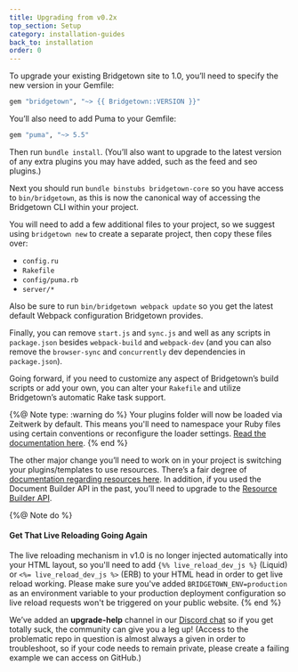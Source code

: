```yaml
---
title: Upgrading from v0.2x
top_section: Setup
category: installation-guides
back_to: installation
order: 0
---
```


To upgrade your existing Bridgetown site to 1.0, you’ll need to specify the new version in your Gemfile:

```ruby
gem "bridgetown", "~> {{ Bridgetown::VERSION }}"
```

You’ll also need to add Puma to your Gemfile:

```ruby
gem "puma", "~> 5.5"
```

Then run `bundle install`. (You’ll also want to upgrade to the latest version of any extra plugins you may have added, such as the feed and seo plugins.)

Next you should run `bundle binstubs bridgetown-core` so you have access to `bin/bridgetown`, as this is now the canonical way of accessing the Bridgetown CLI within your project.

You will need to add a few additional files to your project, so we suggest using `bridgetown new` to create a separate project, then copy these files over:

* `config.ru`
* `Rakefile`
* `config/puma.rb`
* `server/*`

Also be sure to run `bin/bridgetown webpack update` so you get the latest default Webpack configuration Bridgetown provides.

Finally, you can remove `start.js` and `sync.js` and well as any scripts in `package.json` besides `webpack-build` and `webpack-dev` (and you can also remove the `browser-sync` and `concurrently` dev dependencies in `package.json`).

Going forward, if you need to customize any aspect of Bridgetown’s build scripts or add your own, you can alter your `Rakefile` and utilize Bridgetown’s automatic Rake task support.

{%@ Note type: :warning do %}
  Your plugins folder will now be loaded via Zeitwerk by default. This means you'll need to namespace your Ruby files using certain conventions or reconfigure the loader settings. [Read the documentation here](/docs/plugins#zeitwerk-and-autoloading).
{% end %}

The other major change you’ll need to work on in your project is switching your plugins/templates to use resources. There’s a fair degree of [documentation regarding resources here](/docs/resources). In addition, if you used the Document Builder API in the past, you’ll need to upgrade to the [Resource Builder API](/docs/plugins/external-apis).

{%@ Note do %}
#### Get That Live Reloading Going Again

The live reloading mechanism in v1.0 is no longer injected automatically into your HTML layout, so you'll need to add `{%% live_reload_dev_js %}` (Liquid) or `<%= live_reload_dev_js %>` (ERB) to your HTML head in order to get live reload working. Please make sure you've added `BRIDGETOWN_ENV=production` as an environment variable to your production deployment configuration so live reload requests won't be triggered on your public website. 
{% end %}

We’ve added an **upgrade-help** channel in our [Discord chat](https://discord.gg/4E6hktQGz4) so if you get totally suck, the community can give you a leg up! (Access to the problematic repo in question is almost always a given in order to troubleshoot, so if your code needs to remain private, please create a failing example we can access on GitHub.)
